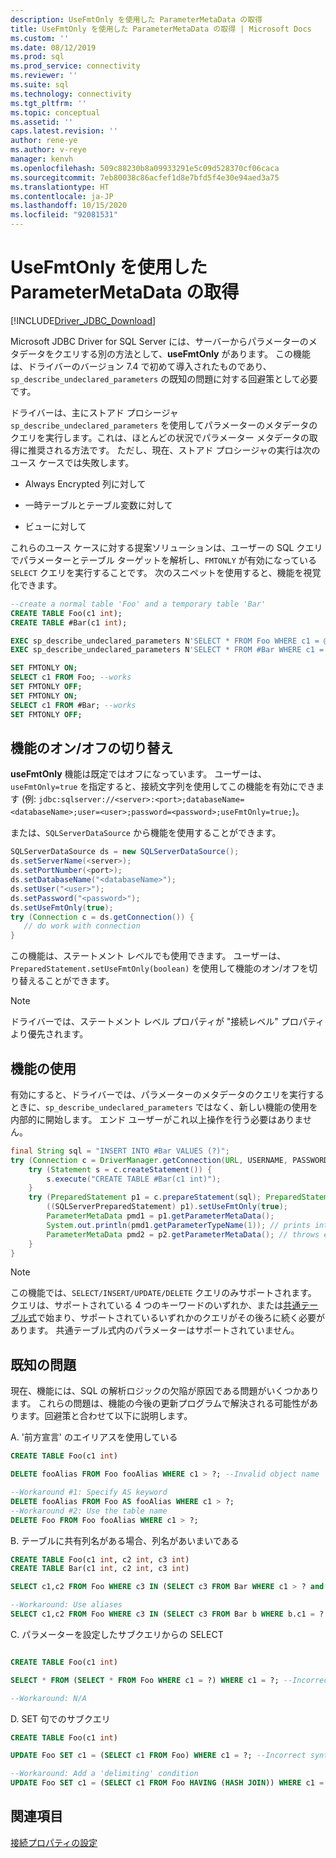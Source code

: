 ```yaml
---
description: UseFmtOnly を使用した ParameterMetaData の取得
title: UseFmtOnly を使用した ParameterMetaData の取得 | Microsoft Docs
ms.custom: ''
ms.date: 08/12/2019
ms.prod: sql
ms.prod_service: connectivity
ms.reviewer: ''
ms.suite: sql
ms.technology: connectivity
ms.tgt_pltfrm: ''
ms.topic: conceptual
ms.assetid: ''
caps.latest.revision: ''
author: rene-ye
ms.author: v-reye
manager: kenvh
ms.openlocfilehash: 509c88230b8a09933291e5c09d528370cf06caca
ms.sourcegitcommit: 7eb80038c86acfef1d8e7bfd5f4e30e94aed3a75
ms.translationtype: HT
ms.contentlocale: ja-JP
ms.lasthandoff: 10/15/2020
ms.locfileid: "92081531"
---
```

# <a name="retrieving-parametermetadata-via-usefmtonly"></a>UseFmtOnly を使用した ParameterMetaData の取得
[!INCLUDE[Driver_JDBC_Download](../../includes/driver_jdbc_download.md)]

  Microsoft JDBC Driver for SQL Server には、サーバーからパラメーターのメタデータをクエリする別の方法として、**useFmtOnly** があります。 この機能は、ドライバーのバージョン 7.4 で初めて導入されたものであり、`sp_describe_undeclared_parameters` の既知の問題に対する回避策として必要です。
  
  ドライバーは、主にストアド プロシージャ `sp_describe_undeclared_parameters` を使用してパラメーターのメタデータのクエリを実行します。これは、ほとんどの状況でパラメーター メタデータの取得に推奨される方法です。 ただし、現在、ストアド プロシージャの実行は次のユース ケースでは失敗します。
  
-   Always Encrypted 列に対して
  
-   一時テーブルとテーブル変数に対して
  
-   ビューに対して 
  
  これらのユース ケースに対する提案ソリューションは、ユーザーの SQL クエリでパラメーターとテーブル ターゲットを解析し、`FMTONLY` が有効になっている `SELECT` クエリを実行することです。 次のスニペットを使用すると、機能を視覚化できます。
  
```sql
--create a normal table 'Foo' and a temporary table 'Bar'
CREATE TABLE Foo(c1 int);
CREATE TABLE #Bar(c1 int);

EXEC sp_describe_undeclared_parameters N'SELECT * FROM Foo WHERE c1 = @p0' --works fine
EXEC sp_describe_undeclared_parameters N'SELECT * FROM #Bar WHERE c1 = @p0' --fails with "Invalid object name '#Bar'"

SET FMTONLY ON;
SELECT c1 FROM Foo; --works
SET FMTONLY OFF;
SET FMTONLY ON;
SELECT c1 FROM #Bar; --works
SET FMTONLY OFF;
```
 
## <a name="turning-the-feature-onoff"></a>機能のオン/オフの切り替え 
 **useFmtOnly** 機能は既定ではオフになっています。 ユーザーは、`useFmtOnly=true` を指定すると、接続文字列を使用してこの機能を有効にできます  (例: `jdbc:sqlserver://<server>:<port>;databaseName=<databaseName>;user=<user>;password=<password>;useFmtOnly=true;`)。
 
 または、`SQLServerDataSource` から機能を使用することができます。
 ```java
SQLServerDataSource ds = new SQLServerDataSource();
ds.setServerName(<server>);
ds.setPortNumber(<port>);
ds.setDatabaseName("<databaseName>");
ds.setUser("<user>");
ds.setPassword("<password>");
ds.setUseFmtOnly(true);
try (Connection c = ds.getConnection()) {
    // do work with connection
}
 ```
 
 この機能は、ステートメント レベルでも使用できます。 ユーザーは、`PreparedStatement.setUseFmtOnly(boolean)` を使用して機能のオン/オフを切り替えることができます。
> [!NOTE]  
>  ドライバーでは、ステートメント レベル プロパティが "接続レベル" プロパティより優先されます。

## <a name="using-the-feature"></a>機能の使用
  有効にすると、ドライバーでは、パラメーターのメタデータのクエリを実行するときに、`sp_describe_undeclared_parameters` ではなく、新しい機能の使用を内部的に開始します。 エンド ユーザーがこれ以上操作を行う必要はありません。
```java
final String sql = "INSERT INTO #Bar VALUES (?)";
try (Connection c = DriverManager.getConnection(URL, USERNAME, PASSWORD)) {
    try (Statement s = c.createStatement()) {
        s.execute("CREATE TABLE #Bar(c1 int)");
    }
    try (PreparedStatement p1 = c.prepareStatement(sql); PreparedStatement p2 = c.prepareStatement(sql)) {
        ((SQLServerPreparedStatement) p1).setUseFmtOnly(true);
        ParameterMetaData pmd1 = p1.getParameterMetaData();
        System.out.println(pmd1.getParameterTypeName(1)); // prints int
        ParameterMetaData pmd2 = p2.getParameterMetaData(); // throws exception, Invalid object name '#Bar'
    }
}
```
> [!NOTE]  
>  この機能では、`SELECT/INSERT/UPDATE/DELETE` クエリのみサポートされます。 クエリは、サポートされている 4 つのキーワードのいずれか、または[共通テーブル式](../../t-sql/queries/with-common-table-expression-transact-sql.md)で始まり、サポートされているいずれかのクエリがその後ろに続く必要があります。 共通テーブル式内のパラメーターはサポートされていません。

## <a name="known-issues"></a>既知の問題
  現在、機能には、SQL の解析ロジックの欠陥が原因である問題がいくつかあります。 これらの問題は、機能の今後の更新プログラムで解決される可能性があります。回避策と合わせて以下に説明します。
  
A. '前方宣言' のエイリアスを使用している
```sql
CREATE TABLE Foo(c1 int)

DELETE fooAlias FROM Foo fooAlias WHERE c1 > ?; --Invalid object name 'fooAlias'

--Workaround #1: Specify AS keyword
DELETE fooAlias FROM Foo AS fooAlias WHERE c1 > ?;
--Workaround #2: Use the table name
DELETE Foo FROM Foo fooAlias WHERE c1 > ?;
```

B. テーブルに共有列名がある場合、列名があいまいである
```sql
CREATE TABLE Foo(c1 int, c2 int, c3 int)
CREATE TABLE Bar(c1 int, c2 int, c3 int)

SELECT c1,c2 FROM Foo WHERE c3 IN (SELECT c3 FROM Bar WHERE c1 > ? and c2 < ? and c3 = ?); --Ambiguous Column Name

--Workaround: Use aliases
SELECT c1,c2 FROM Foo WHERE c3 IN (SELECT c3 FROM Bar b WHERE b.c1 = ? and b.c2 = ? and b.c3 = ?);
```

C. パラメーターを設定したサブクエリからの SELECT
```sql

CREATE TABLE Foo(c1 int)

SELECT * FROM (SELECT * FROM Foo WHERE c1 = ?) WHERE c1 = ?; --Incorrect syntax near '?'

--Workaround: N/A
```

D. SET 句でのサブクエリ
```sql
CREATE TABLE Foo(c1 int)

UPDATE Foo SET c1 = (SELECT c1 FROM Foo) WHERE c1 = ?; --Incorrect syntax near ')'

--Workaround: Add a 'delimiting' condition
UPDATE Foo SET c1 = (SELECT c1 FROM Foo HAVING (HASH JOIN)) WHERE c1 = ?;
```

## <a name="see-also"></a>関連項目  
 [接続プロパティの設定](../../connect/jdbc/setting-the-connection-properties.md)  
  
